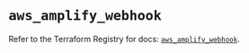 # `aws_amplify_webhook`

Refer to the Terraform Registry for docs: [`aws_amplify_webhook`](https://registry.terraform.io/providers/hashicorp/aws/5.32.1/docs/resources/amplify_webhook).
